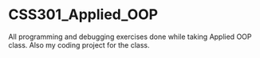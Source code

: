 # CSS301_Applied_OOP
All programming and debugging exercises done while taking Applied OOP class. Also my coding project for the class.
